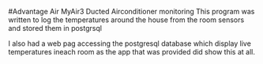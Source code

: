 #Advantage Air MyAir3 Ducted Airconditioner monitoring
This program was written to log the temperatures around the house from the room sensors and stored them in postgrsql

I also had a web pag accessing the postgresql database which display live temperatures ineach room as the 
app that was provided did show this at all.
